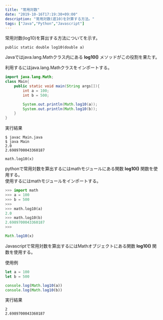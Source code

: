 ```yaml
---
title: "常用対数"
date: "2019-10-16T17:19:30+09:00"
description: "常用対数(底10)を計算する方法。"
tags: ["Java","Python","Javascript"]
---
```


常用対数(log10)を算出する方法についてを示す。

<div class="note_content_by_programming_language" id="note_content_Java">

`public static double log10(double a)`   

Javaではjava.lang.Mathクラス内にある **log10()** メソッドがこの役割を果たす。  

利用するにはjava.lang.Mathクラスをインポートする。   


```java
import java.lang.Math;
class Main{
    public static void main(String args[]){
        int a = 100;
        int b = 500;

        System.out.println(Math.log10(a));
        System.out.println(Math.log10(b));
    }
}
```

実行結果

```
$ javac Main.java 
$ java Main
2.0
2.6989700043360187
```

</div>
<div class="note_content_by_programming_language" id="note_content_Python">

`math.log10(x)`

pythonで常用対数を算出するにはmathモジュールにある関数 **log10()** 関数を使用する。  
使用するにはmathモジュールをインポートする。  

```python
>>> import math
>>> a = 100     
>>> b = 500 
>>> 
>>> math.log10(a)
2.0
>>> math.log10(b)
2.6989700043360187
>>>
```

</div>
<div class="note_content_by_programming_language" id="note_content_Javascript">

```javascript
Math.log10(x)
```

Javascriptで常用対数を算出するにはMathオブジェクトにある関数 **log10()** 関数を使用する。  

使用例

```Javascript
let a = 100     
let b = 500 

console.log(Math.log10(a))
console.log(Math.log10(b))
```

実行結果

```
2
2.6989700043360187
```


</div>

